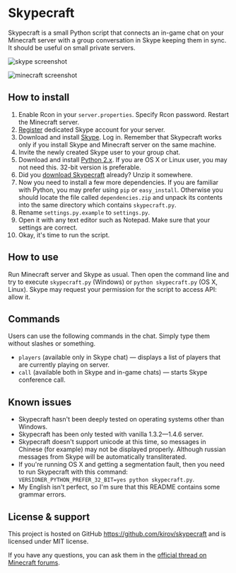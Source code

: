Skypecraft
==========

Skypecraft is a small Python script that connects an in-game chat on your Minecraft server with a group conversation in Skype keeping them in sync. It should be useful on small private servers.

![skype screenshot](https://raw.github.com/wiki/kirov/skypecraft/screenshots/skype.png)

![minecraft screenshot](https://raw.github.com/wiki/kirov/skypecraft/screenshots/minecraft.jpg)

How to install
--------------

1. Enable Rcon in your `server.properties`. Specify Rcon password. Restart the Minecraft server.
2. [Register](http://www.skype.com/go/join) dedicated Skype account for your server.
3. Download and install [Skype](http://www.skype.com/intl/en/get-skype/on-your-computer/). Log in. Remember that Skypecraft works only if you install Skype and Minecraft server on the same machine.
4. Invite the newly created Skype user to your group chat.
5. Download and install [Python 2.x](http://python.org/download/). If you are OS X or Linux user, you may not need this. 32-bit version is preferable.
6. Did you [download Skypecraft](https://github.com/kirov/skypecraft/tags) already? Unzip it somewhere.
7. Now you need to install a few more dependencies. If you are familiar with Python, you may prefer using `pip` or `easy_install`. Otherwise you should locate the file called `dependencies.zip` and unpack its contents into the same directory which contains `skypecraft.py`.
8. Rename `settings.py.example` to `settings.py`.
9. Open it with any text editor such as Notepad. Make sure that your settings are correct.
10. Okay, it's time to run the script.

How to use
----------

Run Minecraft server and Skype as usual. Then open the command line and try to execute `skypecraft.py` (Windows) or `python skypecraft.py` (OS X, Linux). Skype may request your permission for the script to access API: allow it.


Commands
--------

Users can use the following commands in the chat. Simply type them without slashes or something.

* `players` (available only in Skype chat) — displays a list of players that are currently playing on server.
* `call` (available both in Skype and in-game chats) — starts Skype conference call.


Known issues
------------

* Skypecraft hasn't been deeply tested on operating systems other than Windows.
* Skypecraft has been only tested with vanilla 1.3.2—1.4.6 server.
* Skypecraft doesn't support unicode at this time, so messages in Chinese (for example) may not be displayed properly. Although russian messages from Skype will be automatically transliterated.
* If you're running OS X and getting a segmentation fault, then you need to run Skypecraft with this command: `VERSIONER_PYTHON_PREFER_32_BIT=yes python skypecraft.py`.
* My English isn't perfect, so I'm sure that this README contains some grammar errors.

License & support
-----------------

This project is hosted on GitHub https://github.com/kirov/skypecraft and is licensed under MIT license.

If you have any questions, you can ask them in the [official thread on Minecraft forums](http://www.minecraftforum.net/topic/1493588-software-skypecraft-01/).